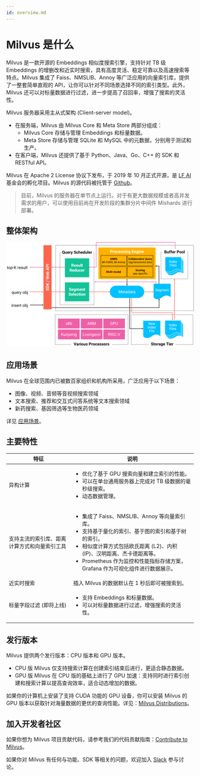 ```yaml
---
id: overview.md
---
```


# Milvus 是什么

Milvus 是一款开源的 Embeddings 相似度搜索引擎，支持针对 TB 级 Embeddings 的增删改和近实时搜索，具有高度灵活、稳定可靠以及高速搜索等特点。Milvus 集成了 Faiss、NMSLIB、Annoy 等广泛应用的向量索引库，提供了一整套简单直观的 API，让你可以针对不同场景选择不同的索引类型。此外，Milvus 还可以对标量数据进行过滤，进一步提高了召回率，增强了搜索的灵活性。

Milvus 服务器采用主从式架构 (Client-server model)。

- 在服务端，Milvus 由 Milvus Core 和 Meta Store 两部分组成：
    - Milvus Core 存储与管理 Embeddings 和标量数据。
    - Meta Store 存储与管理 SQLite 和 MySQL 中的元数据，分别用于测试和生产。
- 在客户端，Milvus 还提供了基于 Python、Java、Go、C++ 的 SDK 和 RESTful API。

Milvus 在 Apache 2 License 协议下发布，于 2019 年 10 月正式开源，是 [LF AI](https://lfai.foundation/) 基金会的孵化项目。Milvus 的源代码被托管于 [Github](https://github.com/milvus-io/milvus)。

> 目前，Milvus 的服务器在单节点上运行。对于有更大数据规模或者高并发需求的用户，可以使用目前尚在开发阶段的集群分片中间件 Mishards 进行部署。



## 整体架构

![Milvus 架构](../../../assets/milvus_arch.png)


## 应用场景

Milvus 在全球范围内已被数百家组织和机构所采用，广泛应用于以下场景：

- 图像、视频、音频等音视频搜索领域
- 文本搜索、推荐和交互式问答系统等文本搜索领域
- 新药搜索、基因筛选等生物医药领域

详见 [应用场景](https://milvus.io/cn/scenarios/)。


## 主要特性

| 特征                                                    | 说明                                                  |
| ---------------------------------------------------------- | ------------------------------------------------------------ |
| 异构计算                                  | <ul><li>优化了基于 GPU 搜索向量和建立索引的性能。</li><li>可以在单台通用服务器上完成对 TB 级数据的毫秒级搜索。</li><li> 动态数据管理。 </li></ul> |
| 支持主流的索引库、距离计算方式和向量索引工具 | <ul><li>集成了 Faiss、NMSLIB、Annoy 等向量索引库。</li><li>支持基于量化的索引、基于图的索引和基于树的索引。</li><li>相似度计算方式包括欧氏距离 (L2)、内积 (IP)、汉明距离、杰卡德距离等。</li><li>Prometheus 作为监控和性能指标存储方案，Grafana 作为可视化组件进行数据展示。 </li></ul> |
| 近实时搜索                               | 插入 Milvus 的数据默认在 1 秒后即可被搜索到。              |
| 标量字段过滤 (即将上线)             | <ul><li>支持 Embeddings 和标量数据。 </li><li>可以对标量数据进行过滤，增强搜索的灵活性。</li></ul> |

## 发行版本
<a name='distributions'></a>

Milvus 提供两个发行版本：CPU 版本和 GPU 版本。

- CPU 版 Milvus 仅支持搜索计算在创建索引结束后进行，更适合静态数据。
- GPU 版 Milvus 在 CPU 版的基础上进行了 GPU 加速：支持同时进行索引创建和搜索计算以提高查询效率，适合动态增加的数据。

如果你的计算机上安装了支持 CUDA 功能的 GPU 设备，你可以安装 Milvus 的 GPU 版本以获取针对海量数据的更优的查询性能。详见：[Milvus Distributions](milvus_distributions.md)。

## 加入开发者社区

如果你想为 Milvus 项目贡献代码，请参考我们的代码贡献指南：[Contribute to Milvus](https://github.com/milvus-io/milvus/blob/master/CONTRIBUTING.md#contributing-to-milvus)。

如果你对 Milvus 有任何与功能、SDK 等相关的问题，欢迎加入 [Slack](https://join.slack.com/t/milvusio/shared_invite/zt-e0u4qu3k-bI2GDNys3ZqX1YCJ9OM~GQ) 参与讨论。